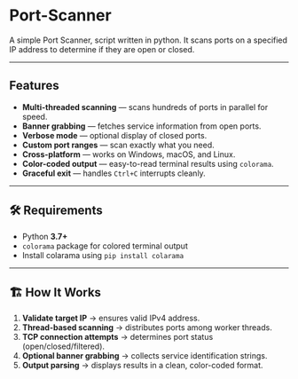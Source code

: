# Port-Scanner

A simple Port Scanner, script written in python. It scans ports on a specified IP address to determine if they are open or closed.

---

## Features

- **Multi-threaded scanning** — scans hundreds of ports in parallel for speed.
- **Banner grabbing** — fetches service information from open ports.
- **Verbose mode** — optional display of closed ports.
- **Custom port ranges** — scan exactly what you need.
- **Cross-platform** — works on Windows, macOS, and Linux.
- **Color-coded output** — easy-to-read terminal results using `colorama`.
- **Graceful exit** — handles `Ctrl+C` interrupts cleanly.

---

## 🛠 Requirements

- Python **3.7+**
- `colorama` package for colored terminal output
- Install colarama using `pip install colarama`

---

## 🏗 How It Works

1. **Validate target IP** → ensures valid IPv4 address.
2. **Thread-based scanning** → distributes ports among worker threads.
3. **TCP connection attempts** → determines port status (open/closed/filtered).
4. **Optional banner grabbing** → collects service identification strings.
5. **Output parsing** → displays results in a clean, color-coded format.
